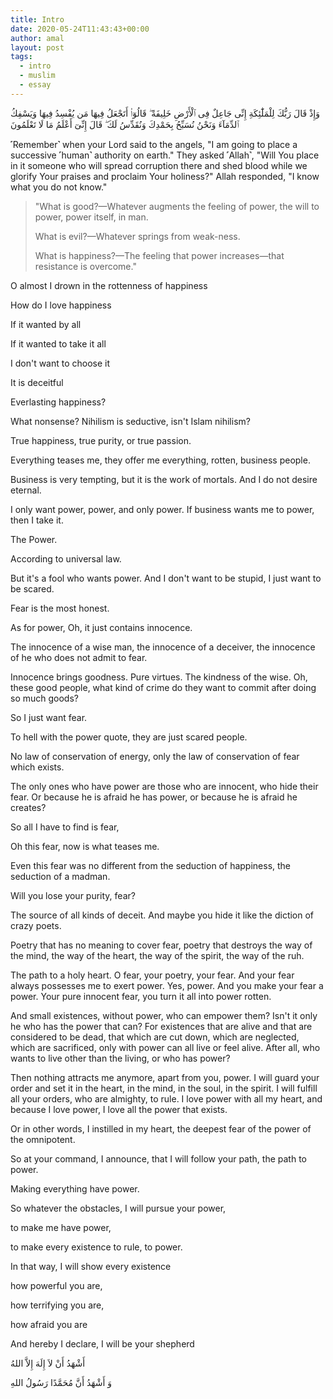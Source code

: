 ```yaml
---
title: Intro
date: 2020-05-24T11:43:43+00:00
author: amal
layout: post
tags:
  - intro
  - muslim
  - essay
---
```

وَإِذْ قَالَ رَبُّكَ لِلْمَلَٰٓئِكَةِ إِنِّى جَاعِلٌ فِى ٱلْأَرْضِ خَلِيفَةً ۖ قَالُوٓا۟ أَتَجْعَلُ فِيهَا مَن يُفْسِدُ فِيهَا وَيَسْفِكُ ٱلدِّمَآءَ وَنَحْنُ نُسَبِّحُ بِحَمْدِكَ وَنُقَدِّسُ لَكَ ۖ قَالَ إِنِّىٓ أَعْلَمُ مَا لَا تَعْلَمُونَ

˹Remember˺ when your Lord said to the angels, "I am going to place a successive ˹human˺ authority on earth." They asked ˹Allah˺, "Will You place in it someone who will spread corruption there and shed blood while we glorify Your praises and proclaim Your holiness?" Allah responded, "I know what you do not know."

<blockquote class="wp-block-quote">
  <p>
    "What is good?—Whatever augments the feeling of power, the will to power, power itself, in man.
  </p>
  
  <p>
    What is evil?—Whatever springs from weak-ness.
  </p>
  
  <p>
    What is happiness?—The feeling that power increases—that resistance is overcome."
  </p>
</blockquote>



O almost I drown in the rottenness of happiness

How do I love happiness

If it wanted by all

If it wanted to take it all



I don't want to choose it

It is deceitful



Everlasting happiness?

What nonsense? Nihilism is seductive, isn't Islam nihilism?

True happiness, true purity, or true passion.



Everything teases me, they offer me everything, rotten, business people.

Business is very tempting, but it is the work of mortals. And I do not desire eternal.

I only want power, power, and only power. If business wants me to power, then I take it.



The Power.

According to universal law.



But it's a fool who wants power. And I don't want to be stupid, I just want to be scared.

Fear is the most honest.

As for power, Oh, it just contains innocence.

The innocence of a wise man, the innocence of a deceiver, the innocence of he who does not admit to fear.



Innocence brings goodness. Pure virtues. The kindness of the wise. Oh, these good people, what kind of crime do they want to commit after doing so much goods?



So I just want fear.

To hell with the power quote, they are just scared people.

No law of conservation of energy, only the law of conservation of fear which exists.

The only ones who have power are those who are innocent, who hide their fear. Or because he is afraid he has power, or because he is afraid he creates?



So all I have to find is fear,

Oh this fear, now is what teases me.

Even this fear was no different from the seduction of happiness, the seduction of a madman.



Will you lose your purity, fear?

The source of all kinds of deceit. And maybe you hide it like the diction of crazy poets.

Poetry that has no meaning to cover fear, poetry that destroys the way of the mind, the way of the heart, the way of the spirit, the way of the ruh.



The path to a holy heart. O fear, your poetry, your fear. And your fear always possesses me to exert power. Yes, power. And you make your fear a power. Your pure innocent fear, you turn it all into power rotten.



And small existences, without power, who can empower them? Isn't it only he who has the power that can? For existences that are alive and that are considered to be dead, that which are cut down, which are neglected, which are sacrificed, only with power can all live or feel alive. After all, who wants to live other than the living, or who has power?

Then nothing attracts me anymore, apart from you, power. I will guard your order and set it in the heart, in the mind, in the soul, in the spirit. I will fulfill all your orders, who are almighty, to rule. I love power with all my heart, and because I love power, I love all the power that exists.



Or in other words, I instilled in my heart, the deepest fear of the power of the omnipotent.

So at your command, I announce, that I will follow your path, the path to power.

Making everything have power.



So whatever the obstacles, I will pursue your power,

to make me have power,

to make every existence to rule, to power.



In that way, I will show every existence

how powerful you are,

how terrifying you are,

how afraid you are



And hereby I declare, I will be your shepherd

<p class="has-text-align-center">
  أَشْهَدُ أَنْ لاَ إِلَهَ إِلاَّ اللهُ
</p>

<p class="has-text-align-center">
  وَ أَشْهَدُ أَنَّ مُحَمَّدًا رَسُولُ اللهِ
</p>